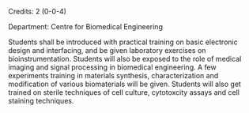 Credits: 2 (0-0-4)

Department: Centre for Biomedical Engineering

Students shall be introduced with practical training on basic electronic design and interfacing, and be given laboratory exercises on bioinstrumentation. Students will also be exposed to the role of medical imaging and signal processing in biomedical engineering. A few experiments training in materials synthesis, characterization and modification of various biomaterials will be given. Students will also get trained on sterile techniques of cell culture, cytotoxcity assays and cell staining techniques.
